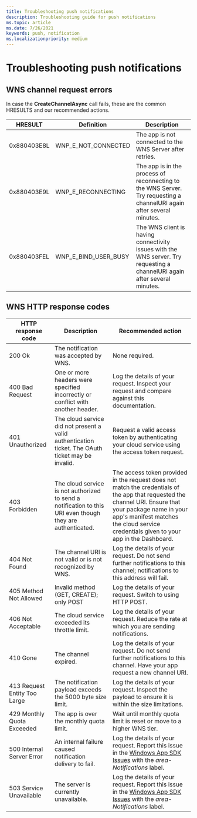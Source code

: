 ```yaml
---
title: Troubleshooting push notifications
description: Troubleshooting guide for push notifications
ms.topic: article
ms.date: 7/26/2021
keywords: push, notification
ms.localizationpriority: medium
---
```


# Troubleshooting push notifications

## WNS channel request errors

In case the **CreateChannelAsync** call fails, these are the common HRESULTS and our recommended actions.

| HRESULT     | Definition           | Description    |
|-------------|----------------------|----------------|
| 0x880403E8L | WNP_E_NOT_CONNECTED  | The app is not connected to the WNS Server after retries. |
| 0x880403E9L | WNP_E_RECONNECTING   | The app is in the process of reconnecting to the WNS Server. Try requesting a channelURI again after several minutes. |
| 0x880403FEL | WNP_E_BIND_USER_BUSY | The WNS client is having connectivity issues with the WNS server. Try requesting a channelURI again after several minutes. |

## WNS HTTP response codes

|HTTP response code           | Description    | Recommended action |
|-----------------------------|----------------|--------------------|
|200 Ok                       | The notification was accepted by WNS. | None required. |
|400 Bad Request              | One or more headers were specified incorrectly or conflict with another header. | Log the details of your request. Inspect your request and compare against this documentation. |
|401 Unauthorized             | The cloud service did not present a valid authentication ticket. The OAuth ticket may be invalid. | Request a valid access token by authenticating your cloud service using the access token request. |
|403 Forbidden                | The cloud service is not authorized to send a notification to this URI even though they are authenticated. | The access token provided in the request does not match the credentials of the app that requested the channel URI. Ensure that your package name in your app's manifest matches the cloud service credentials given to your app in the Dashboard. |
|404 Not Found                | The channel URI is not valid or is not recognized by WNS. | Log the details of your request. Do not send further notifications to this channel; notifications to this address will fail. |
|405 Method Not Allowed       | Invalid method (GET, CREATE); only POST | Log the details of your request. Switch to using HTTP POST. |
|406 Not Acceptable           | The cloud service exceeded its throttle limit. | Log the details of your request. Reduce the rate at which you are sending notifications. |
|410 Gone                     | The channel expired. | Log the details of your request. Do not send further notifications to this channel. Have your app request a new channel URI. |
|413 Request Entity Too Large | The notification payload exceeds the 5000 byte size limit. | Log the details of your request. Inspect the payload to ensure it is within the size limitations. |
|429 Monthly Quota Exceeded   | The app is over the monthly quota limit. | Wait until monthly quota limit is reset or move to a higher WNS tier. |
|500 Internal Server Error    | An internal failure caused notification delivery to fail. | Log the details of your request. Report this issue in the [Windows App SDK Issues](https://github.com/microsoft/WindowsAppSDK/issues) with the *area-Notifications* label. |
|503 Service Unavailable      | The server is currently unavailable. | Log the details of your request. Report this issue in the [Windows App SDK Issues](https://github.com/microsoft/WindowsAppSDK/issues) with the *area-Notifications* label. |
